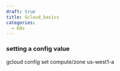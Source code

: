 ```yaml
---
draft: true
title: Gcloud_basics
categories:
  - K8s
---
```

### setting a config value

gcloud config set compute/zone us-west1-a
